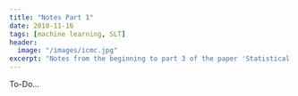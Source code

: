 ```yaml
---
title: "Notes Part 1"
date: 2018-11-16
tags: [machine learning, SLT]
header:
  image: "/images/icmc.jpg"
excerpt: "Notes from the beginning to part 3 of the paper 'Statistical Learning Theory: Models, Concepts, and Results'"
--- 
```


To-Do...
